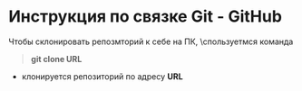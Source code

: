 # Инструкция по связке  Git - GitHub

Чтобы склонировать репозмторий к себе на ПК, \спользуетмся команда 
> **git clone URL**
- клонируется репозиторий по адресу **URL**